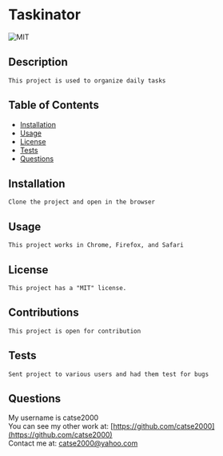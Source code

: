 
  # Taskinator

  ![MIT](https://img.shields.io/badge/license-MIT-green)
  ## Description
    This project is used to organize daily tasks

  ## Table of Contents
  - [Installation](#installation)
  - [Usage](#usage)
  - [License](#license)
  - [Tests](#tests)
  - [Questions](#questions)

  ## Installation
    Clone the project and open in the browser

  ## Usage
    This project works in Chrome, Firefox, and Safari

  ## License
    This project has a "MIT" license.

  ## Contributions
    This project is open for contribution

  ## Tests
    Sent project to various users and had them test for bugs

  ## Questions
  My username is catse2000 <br>
  You can see my other work at: [https://github.com/catse2000](https://github.com/catse2000) <br>
  Contact me at: [catse2000@yahoo.com](mailto:catse2000@yahoo.com)

